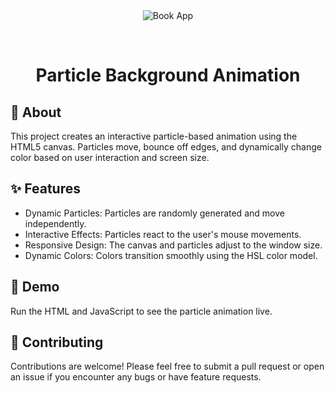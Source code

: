 <div align="center" id="top"> 
  <img src="./.github/app.gif" alt="Book App" />

  &#xa0;
</div>

<h1 align="center">Particle Background Animation</h1>

## 🎯 About 
This project creates an interactive particle-based animation using the HTML5 canvas. Particles move, bounce off edges, and dynamically change color based on user interaction and screen size.

## ✨ Features
- Dynamic Particles: Particles are randomly generated and move independently.
- Interactive Effects: Particles react to the user's mouse movements.
- Responsive Design: The canvas and particles adjust to the window size.
- Dynamic Colors: Colors transition smoothly using the HSL color model.

## 🏁 Demo
Run the HTML and JavaScript to see the particle animation live.

## 🤝 Contributing
Contributions are welcome! Please feel free to submit a pull request or open an issue if you encounter any bugs or have feature requests.
